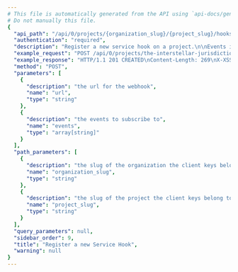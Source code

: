 ```yaml
---
# This file is automatically generated from the API using `api-docs/generate.py`
# Do not manually this file.
{
  "api_path": "/api/0/projects/{organization_slug}/{project_slug}/hooks/", 
  "authentication": "required", 
  "description": "Register a new service hook on a project.\n\nEvents include:\n\n- event.alert: An alert is generated for an event (via rules).\n- event.created: A new event has been processed.\n\nThis endpoint requires the 'servicehooks' feature to\nbe enabled for your project.", 
  "example_request": "POST /api/0/projects/the-interstellar-jurisdiction/pump-station/hooks/ HTTP/1.1\nHost: sentry.io\nAuthorization: Bearer {base64-encoded-key-here}\nContent-Type: application/json\n\n{\n  \"events\": [\n    \"event.alert\", \n    \"event.created\"\n  ], \n  \"url\": \"https://example.com/sentry-hook\"\n}", 
  "example_response": "HTTP/1.1 201 CREATED\nContent-Length: 269\nX-XSS-Protection: 1; mode=block\nContent-Language: en\nX-Content-Type-Options: nosniff\nVary: Accept-Language, Cookie\nAllow: GET, POST, HEAD, OPTIONS\nX-Frame-Options: deny\nContent-Type: application/json\n\n{\n  \"dateCreated\": \"2018-10-19T17:00:54.970Z\", \n  \"events\": [\n    \"event.alert\", \n    \"event.created\"\n  ], \n  \"id\": \"b24dab8ba92e4c73bf50126e95881116\", \n  \"secret\": \"db60e15f351843e8958be3a744c38bb855bb7d3a59d54c27aef44ae0a9456581\", \n  \"status\": \"active\", \n  \"url\": \"https://example.com/sentry-hook\"\n}", 
  "method": "POST", 
  "parameters": [
    {
      "description": "the url for the webhook", 
      "name": "url", 
      "type": "string"
    }, 
    {
      "description": "the events to subscribe to", 
      "name": "events", 
      "type": "array[string]"
    }
  ], 
  "path_parameters": [
    {
      "description": "the slug of the organization the client keys belong to.", 
      "name": "organization_slug", 
      "type": "string"
    }, 
    {
      "description": "the slug of the project the client keys belong to.", 
      "name": "project_slug", 
      "type": "string"
    }
  ], 
  "query_parameters": null, 
  "sidebar_order": 9, 
  "title": "Register a new Service Hook", 
  "warning": null
}
---
```

